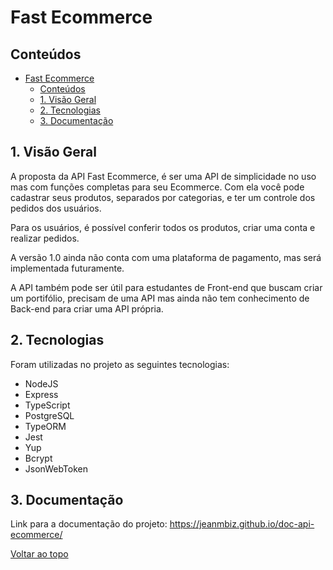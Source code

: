 # Fast Ecommerce

## Conteúdos

- [Fast Ecommerce](#fast-ecommerce)
  - [Conteúdos](#conteúdos)
  - [1. Visão Geral](#1-visão-geral)
  - [2. Tecnologias](#2-tecnologias)
  - [3. Documentação](#3-documentação)

## 1. Visão Geral

A proposta da API Fast Ecommerce, é ser uma API de simplicidade no uso mas com funções completas para seu Ecommerce. Com ela você pode cadastrar seus produtos, separados por categorias, e ter um controle dos pedidos dos usuários.

Para os usuários, é possível conferir todos os produtos, criar uma conta e realizar pedidos.

A versão 1.0 ainda não conta com uma plataforma de pagamento, mas será implementada futuramente.

A API também pode ser útil para estudantes de Front-end que buscam criar um portifólio, precisam de uma API mas ainda não tem conhecimento de Back-end para criar uma API própria.

## 2. Tecnologias

Foram utilizadas no projeto as seguintes tecnologias:

- NodeJS
- Express
- TypeScript
- PostgreSQL
- TypeORM
- Jest
- Yup
- Bcrypt
- JsonWebToken

## 3. Documentação

Link para a documentação do projeto: https://jeanmbiz.github.io/doc-api-ecommerce/

[Voltar ao topo](#fast-ecommerce)
